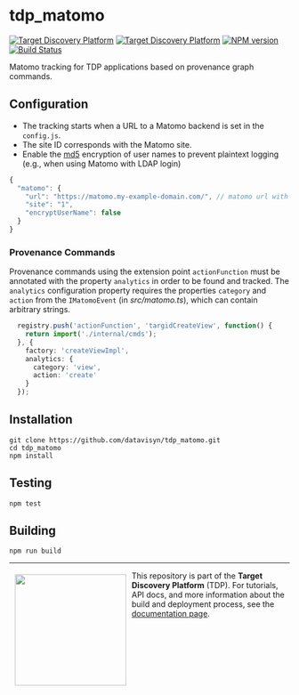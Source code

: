 tdp_matomo  
=====================
[![Target Discovery Platform][tdp-image-client]][tdp-url] [![Target Discovery Platform][tdp-image-server]][tdp-url] [![NPM version][npm-image]][npm-url] [![Build Status][circleci-image]][circleci-url]

Matomo tracking for TDP applications based on provenance graph commands.

Configuration
------------

* The tracking starts when a URL to a Matomo backend is set in the `config.js`.
* The site ID corresponds with the Matomo site.
* Enable the [md5](https://en.wikipedia.org/wiki/MD5) encryption of user names to prevent plaintext logging (e.g., when using Matomo with LDAP login)

```js
{
  "matomo": {
    "url": "https://matomo.my-example-domain.com/", // matomo url with a trailing slash
    "site": "1",
    "encryptUserName": false
  }
}
```

### Provenance Commands

Provenance commands using the extension point `actionFunction` must be annotated with the property `analytics` in order to be found and tracked.
The `analytics` configuration property requires the properties `category` and `action` from the `IMatomoEvent` (in *src/matomo.ts*), which can contain arbitrary strings.

```ts
  registry.push('actionFunction', 'targidCreateView', function() {
    return import('./internal/cmds');
  }, {
    factory: 'createViewImpl',
    analytics: {
      category: 'view',
      action: 'create'
    }
  });
```


Installation
------------

```
git clone https://github.com/datavisyn/tdp_matomo.git
cd tdp_matomo
npm install
```

Testing
-------

```
npm test
```

Building
--------

```
npm run build
```



***

<a href="https://www.datavisyn.io"><img src="https://www.datavisyn.io/img/logos/datavisyn-logo.png" align="left" width="200px" hspace="10" vspace="6"></a>
This repository is part of the **Target Discovery Platform** (TDP). For tutorials, API docs, and more information about the build and deployment process, see the [documentation page](https://wiki.datavisyn.io).




[tdp-image-client]: https://img.shields.io/badge/Target%20Discovery%20Platform-Client%20Plugin-F47D20.svg
[tdp-image-server]: https://img.shields.io/badge/Target%20Discovery%20Platform-Server%20Plugin-10ACDF.svg
[tdp-url]: http://datavisyn.io
[npm-image]: https://badge.fury.io/js/tdp_matomo.svg
[npm-url]: https://npmjs.org/package/tdp_matomo
[circleci-image]: https://circleci.com/gh/datavisyn/tdp_matomo.svg?style=shield
[circleci-url]: https://circleci.com/gh/datavisyn/tdp_matomo

